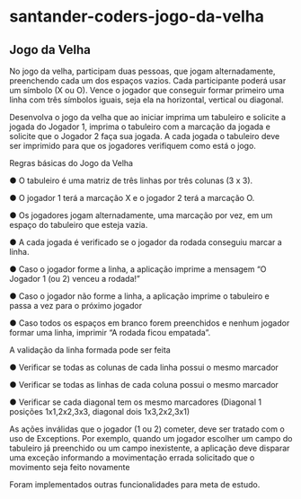 # santander-coders-jogo-da-velha

<h2>Jogo da Velha</h2>
<p>No jogo da velha, participam duas pessoas, que jogam alternadamente, preenchendo cada um dos espaços vazios. Cada
participante poderá usar um símbolo (X ou O). Vence o jogador que conseguir formar primeiro uma linha com três símbolos iguais,
seja ela na horizontal, vertical ou diagonal.</p>
<p>Desenvolva o jogo da velha que ao iniciar imprima um tabuleiro e solicite a jogada do Jogador 1, imprima o tabuleiro com a
marcação da jogada e solicite que o Jogador 2 faça sua jogada. A cada jogada o tabuleiro deve ser imprimido para que os jogadores
verifiquem como está o jogo.</p>
<p>Regras básicas do Jogo da Velha</p>
<p>● O tabuleiro é uma matriz de três linhas por três colunas (3 x 3).<p>
<p>● O jogador 1 terá a marcação X e o jogador 2 terá a marcação O.
<p>● Os jogadores jogam alternadamente, uma marcação por vez, em um espaço do tabuleiro que esteja vazia.
<p>● A cada jogada é verificado se o jogador da rodada conseguiu marcar a linha.
<p>● Caso o jogador forme a linha, a aplicação imprime a mensagem “O Jogador 1 (ou 2) venceu a rodada!”
<p>● Caso o jogador não forme a linha, a aplicação imprime o tabuleiro e passa a vez para o próximo jogador
<p>● Caso todos os espaços em branco forem preenchidos e nenhum jogador formar uma linha, imprimir “A rodada ficou
empatada”.
<p>A validação da linha formada pode ser feita
<p>● Verificar se todas as colunas de cada linha possui o mesmo marcador
<p>● Verificar se todas as linhas de cada coluna possui o mesmo marcador
<p>● Verificar se cada diagonal tem os mesmo marcadores (Diagonal 1 posições 1x1,2x2,3x3, diagonal dois 1x3,2x2,3x1)
<p>As ações inválidas que o jogador (1 ou 2) cometer, deve ser tratado com o uso de Exceptions. Por exemplo, quando um jogador
escolher um campo do tabuleiro já preenchido ou um campo inexistente, a aplicação deve disparar uma exceção informando a
movimentação errada solicitado que o movimento seja feito novamente

<p>Foram implementados outras funcionalidades para meta de estudo. </p>
